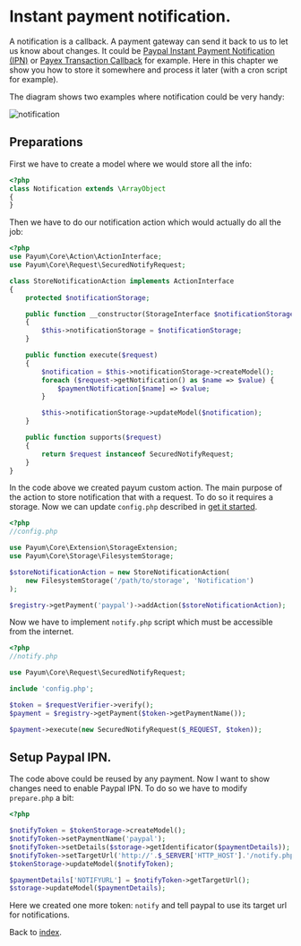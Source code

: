 # Instant payment notification.

A notification is a callback. A payment gateway can send it back to us to let us know about changes.
It could be [Paypal Instant Payment Notification (IPN)](https://developer.paypal.com/webapps/developer/docs/classic/products/instant-payment-notification/) or [Payex Transaction Callback](http://www.payexpim.com/quick-guide/9-transaction-callback/) for example.
Here in this chapter we show you how to store it somewhere and process it later (with a cron script for example).

The diagram shows two examples where notification could be very handy:

![notification](http://www.websequencediagrams.com/cgi-bin/cdraw?lz=cGFydGljaXBhbnQgUGF5cGFsCgAHDGNhcHR1cmUucGhwAAsNbm90aWZ5ABIFCgAZCy0-KwA_BjogYSBwdXJjYWhzZQoAUgYtPi0AQws6IHBlbmRpbmcAFggtPgBKCjogc3VjY2VzcwBiBmljYXRpb24AMTkARgcAVBZjYW5jZWxlZCAodXNlciB2b2lkIG9uIHAAggcFIHNpZGUp&s=default)

## Preparations

First we have to create a model where we would store all the info:

```php
<?php
class Notification extends \ArrayObject
{
}
```

Then we have to do our notification action which would actually do all the job:

```php
<?php
use Payum\Core\Action\ActionInterface;
use Payum\Core\Request\SecuredNotifyRequest;

class StoreNotificationAction implements ActionInterface
{
    protected $notificationStorage;

    public function __constructor(StorageInterface $notificationStorage)
    {
        $this->notificationStorage = $notificationStorage;
    }

    public function execute($request)
    {
        $notification = $this->notificationStorage->createModel();
        foreach ($request->getNotification() as $name => $value) {
            $paymentNotification[$name] => $value;
        }

        $this->notificationStorage->updateModel($notification);
    }

    public function supports($request)
    {
        return $request instanceof SecuredNotifyRequest;
    }
}
```

In the code above we created payum custom action.
The main purpose of the action to store notification that with a request.
To do so it requires a storage.
Now we can update `config.php` described in [get it started](get_it-started.md).

```php
<?php
//config.php

use Payum\Core\Extension\StorageExtension;
use Payum\Core\Storage\FilesystemStorage;

$storeNotificationAction = new StoreNotificationAction(
    new FilesystemStorage('/path/to/storage', 'Notification')
);

$registry->getPayment('paypal')->addAction($storeNotificationAction);
```

Now we have to implement `notify.php` script which must be accessible from the internet.

```php
<?php
//notify.php

use Payum\Core\Request\SecuredNotifyRequest;

include 'config.php';

$token = $requestVerifier->verify();
$payment = $registry->getPayment($token->getPaymentName());

$payment->execute(new SecuredNotifyRequest($_REQUEST, $token));
```

## Setup Paypal IPN.

The code above could be reused by any payment.
Now I want to show changes need to enable Paypal IPN. To do so we have to modify `prepare.php` a bit:

```php
<?php

$notifyToken = $tokenStorage->createModel();
$notifyToken->setPaymentName('paypal');
$notifyToken->setDetails($storage->getIdentificator($paymentDetails));
$notifyToken->setTargetUrl('http://'.$_SERVER['HTTP_HOST'].'/notify.php?payum_token='.$doneToken->getHash());
$tokenStorage->updateModel($notifyToken);

$paymentDetails['NOTIFYURL'] = $notifyToken->getTargetUrl();
$storage->updateModel($paymentDetails);
```

Here we created one more token: `notify` and tell paypal to use its target url for notifications.

Back to [index](index.md).
